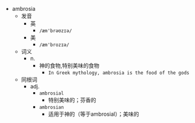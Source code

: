 - ambrosia
  - 发音
    - 英
      - `/æm'brəʊzɪə/`
    - 美
      - `/æm'brozɪə/`
  - 词义
    - n.
      - 神的食物,特别美味的食物
        - `In Greek mythology, ambrosia is the food of the gods`
  - 同根词
    - adj.
      - `ambrosial`
        - 特别美味的；芬香的
      - `ambrosian`
        - 适用于神的（等于ambrosial）；美味的
